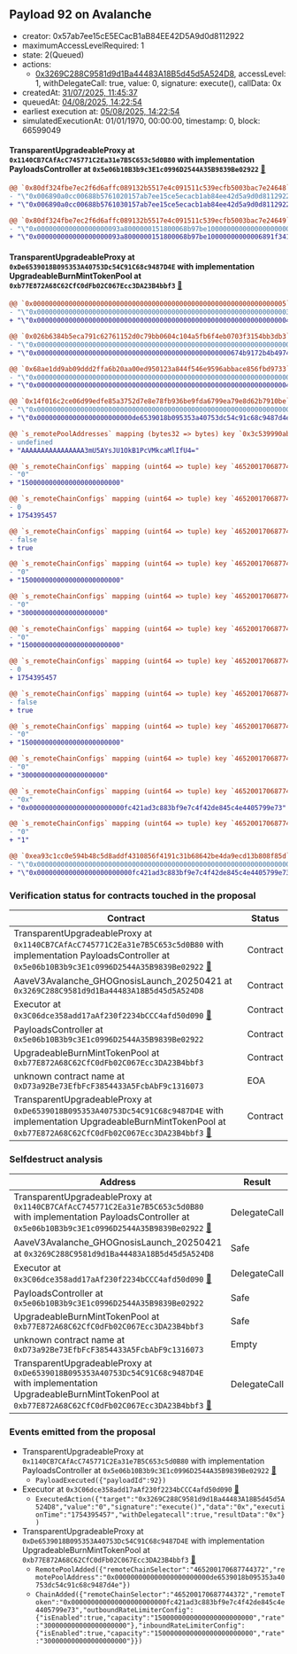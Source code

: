 ## Payload 92 on Avalanche

- creator: 0x57ab7ee15cE5ECacB1aB84EE42D5A9d0d8112922
- maximumAccessLevelRequired: 1
- state: 2(Queued)
- actions:
  - [0x3269C288C9581d9d1Ba44483A18B5d45d5A524D8](https://snowscan.xyz/tx/0x3269C288C9581d9d1Ba44483A18B5d45d5A524D8), accessLevel: 1, withDelegateCall: true, value: 0, signature: execute(), callData: 0x
- createdAt: [31/07/2025, 11:45:37](https://snowscan.xyz/tx/0xfe57d7fc6a4b7443a6390227ab80e9fafdb69d10b04f6531b46b18f4f295c0f2)
- queuedAt: [04/08/2025, 14:22:54](https://snowscan.xyz/tx/0x68c1d75fa4e3237313f5c3e0851df1266cda7c2f298946d6e378475c927dfa86)
- earliest execution at: [05/08/2025, 14:22:54](https://www.epochconverter.com/countdown?q=1754403774)
- simulatedExecutionAt: 01/01/1970, 00:00:00, timestamp: 0, block: 66599049
#### TransparentUpgradeableProxy at `0x1140CB7CAfAcC745771C2Ea31e7B5C653c5d0B80` with implementation PayloadsController at `0x5e06b10B3b9c3E1c0996D2544A35B9839Be02922` [:ghost:](https://github.com/bgd-labs/aave-address-book  "GovernanceV3Avalanche.PAYLOADS_CONTROLLER")

```diff
@@ `0x80df324fbe7ec2f6d6affc089132b5517e4c091511c539ecfb5003bac7e24648` raw  @@
- "\"0x006890a0cc00688b5761020157ab7ee15ce5ecacb1ab84ee42d5a9d0d8112922\""
+ "\"0x006890a0cc00688b5761030157ab7ee15ce5ecacb1ab84ee42d5a9d0d8112922\""

@@ `0x80df324fbe7ec2f6d6affc089132b5517e4c091511c539ecfb5003bac7e24649` raw  @@
- "\"0x000000000000000000093a8000000151800068b97be100000000000000000000\""
+ "\"0x000000000000000000093a8000000151800068b97be10000000000006891f341\""

```
#### TransparentUpgradeableProxy at `0xDe6539018B095353A40753Dc54C91C68c9487D4E` with implementation UpgradeableBurnMintTokenPool at `0xb77E872A68C62CfC0dFb02C067Ecc3DA23B4bbf3` [:ghost:](https://github.com/bgd-labs/aave-address-book  "GhoAvalanche.GHO_CCIP_TOKEN_POOL")

```diff
@@ `0x0000000000000000000000000000000000000000000000000000000000000005` raw nested  @@
- "\"0x0000000000000000000000000000000000000000000000000000000000000003\""
+ "\"0x0000000000000000000000000000000000000000000000000000000000000004\""

@@ `0x026b6384b5eca791c62761152d0c79bb0604c104a5fb6f4eb0703f3154bb3db3` raw nested  @@
- "\"0x0000000000000000000000000000000000000000000000000000000000000000\""
+ "\"0x0000000000000000000000000000000000000000000000000674b9172b4b4974\""

@@ `0x68ae1dd9ab09ddd2ffa6b20aa00ed950123a844f546e9596abbace856fbd9733` raw nested  @@
- "\"0x0000000000000000000000000000000000000000000000000000000000000000\""
+ "\"0x0000000000000000000000000000000000000000000000000000000000000004\""

@@ `0x14f016c2ce06d99edfe85a3752d7e8e78fb936be9fda6799ea79e8d62b7910be` raw  @@
- "\"0x0000000000000000000000000000000000000000000000000000000000000000\""
+ "\"0x000000000000000000000000de6539018b095353a40753dc54c91c68c9487d4e\""

@@ `s_remotePoolAddresses` mapping (bytes32 => bytes) key `0x3c539990abb86ec1720e44699e7db9c65f5045c358615f7219b35a44bfb6287e` @@
- undefined
+ "AAAAAAAAAAAAAAAA3mU5AYsJU1OkB1PcVMkcaMlIfU4="

@@ `s_remoteChainConfigs` mapping (uint64 => tuple) key `465200170687744372`.outboundRateLimiterConfig.tokens @@
- "0"
+ "1500000000000000000000000"

@@ `s_remoteChainConfigs` mapping (uint64 => tuple) key `465200170687744372`.outboundRateLimiterConfig.lastUpdated @@
- 0
+ 1754395457

@@ `s_remoteChainConfigs` mapping (uint64 => tuple) key `465200170687744372`.outboundRateLimiterConfig.isEnabled @@
- false
+ true

@@ `s_remoteChainConfigs` mapping (uint64 => tuple) key `465200170687744372`.outboundRateLimiterConfig.capacity @@
- "0"
+ "1500000000000000000000000"

@@ `s_remoteChainConfigs` mapping (uint64 => tuple) key `465200170687744372`.outboundRateLimiterConfig.rate @@
- "0"
+ "300000000000000000000"

@@ `s_remoteChainConfigs` mapping (uint64 => tuple) key `465200170687744372`.inboundRateLimiterConfig.tokens @@
- "0"
+ "1500000000000000000000000"

@@ `s_remoteChainConfigs` mapping (uint64 => tuple) key `465200170687744372`.inboundRateLimiterConfig.lastUpdated @@
- 0
+ 1754395457

@@ `s_remoteChainConfigs` mapping (uint64 => tuple) key `465200170687744372`.inboundRateLimiterConfig.isEnabled @@
- false
+ true

@@ `s_remoteChainConfigs` mapping (uint64 => tuple) key `465200170687744372`.inboundRateLimiterConfig.capacity @@
- "0"
+ "1500000000000000000000000"

@@ `s_remoteChainConfigs` mapping (uint64 => tuple) key `465200170687744372`.inboundRateLimiterConfig.rate @@
- "0"
+ "300000000000000000000"

@@ `s_remoteChainConfigs` mapping (uint64 => tuple) key `465200170687744372`.remoteTokenAddress @@
- "0x"
+ "0x000000000000000000000000fc421ad3c883bf9e7c4f42de845c4e4405799e73"

@@ `s_remoteChainConfigs` mapping (uint64 => tuple) key `465200170687744372`.remotePools._inner._positions.0x3c539990abb86ec1720e44699e7db9c65f5045c358615f7219b35a44bfb6287e @@
- "0"
+ "1"

@@ `0xea93c1cc0e594b48c5d8addf4310856f4191c31b68642be4da9ecd13b808f85d` raw  @@
- "\"0x0000000000000000000000000000000000000000000000000000000000000000\""
+ "\"0x000000000000000000000000fc421ad3c883bf9e7c4f42de845c4e4405799e73\""

```
### Verification status for contracts touched in the proposal

| Contract | Status |
|---------|------------|
| TransparentUpgradeableProxy at `0x1140CB7CAfAcC745771C2Ea31e7B5C653c5d0B80` with implementation PayloadsController at `0x5e06b10B3b9c3E1c0996D2544A35B9839Be02922` [:ghost:](https://github.com/bgd-labs/aave-address-book  "GovernanceV3Avalanche.PAYLOADS_CONTROLLER") | Contract |
| AaveV3Avalanche_GHOGnosisLaunch_20250421 at `0x3269C288C9581d9d1Ba44483A18B5d45d5A524D8` | Contract |
| Executor at `0x3C06dce358add17aAf230f2234bCCC4afd50d090` [:ghost:](https://github.com/bgd-labs/aave-address-book  "AaveV2Avalanche.POOL_ADMIN") | Contract |
| PayloadsController at `0x5e06b10B3b9c3E1c0996D2544A35B9839Be02922` | Contract |
| UpgradeableBurnMintTokenPool at `0xb77E872A68C62CfC0dFb02C067Ecc3DA23B4bbf3` | Contract |
| unknown contract name at `0xD73a92Be73EfbFcF3854433A5FcbAbF9c1316073` | EOA |
| TransparentUpgradeableProxy at `0xDe6539018B095353A40753Dc54C91C68c9487D4E` with implementation UpgradeableBurnMintTokenPool at `0xb77E872A68C62CfC0dFb02C067Ecc3DA23B4bbf3` [:ghost:](https://github.com/bgd-labs/aave-address-book  "GhoAvalanche.GHO_CCIP_TOKEN_POOL") | Contract |

### Selfdestruct analysis

| Address | Result |
|---------|------------|
| TransparentUpgradeableProxy at `0x1140CB7CAfAcC745771C2Ea31e7B5C653c5d0B80` with implementation PayloadsController at `0x5e06b10B3b9c3E1c0996D2544A35B9839Be02922` [:ghost:](https://github.com/bgd-labs/aave-address-book  "GovernanceV3Avalanche.PAYLOADS_CONTROLLER") | DelegateCall |
| AaveV3Avalanche_GHOGnosisLaunch_20250421 at `0x3269C288C9581d9d1Ba44483A18B5d45d5A524D8` | Safe |
| Executor at `0x3C06dce358add17aAf230f2234bCCC4afd50d090` [:ghost:](https://github.com/bgd-labs/aave-address-book  "AaveV2Avalanche.POOL_ADMIN") | DelegateCall |
| PayloadsController at `0x5e06b10B3b9c3E1c0996D2544A35B9839Be02922` | Safe |
| UpgradeableBurnMintTokenPool at `0xb77E872A68C62CfC0dFb02C067Ecc3DA23B4bbf3` | Safe |
| unknown contract name at `0xD73a92Be73EfbFcF3854433A5FcbAbF9c1316073` | Empty |
| TransparentUpgradeableProxy at `0xDe6539018B095353A40753Dc54C91C68c9487D4E` with implementation UpgradeableBurnMintTokenPool at `0xb77E872A68C62CfC0dFb02C067Ecc3DA23B4bbf3` [:ghost:](https://github.com/bgd-labs/aave-address-book  "GhoAvalanche.GHO_CCIP_TOKEN_POOL") | DelegateCall |

### Events emitted from the proposal

- TransparentUpgradeableProxy at `0x1140CB7CAfAcC745771C2Ea31e7B5C653c5d0B80` with implementation PayloadsController at `0x5e06b10B3b9c3E1c0996D2544A35B9839Be02922` [:ghost:](https://github.com/bgd-labs/aave-address-book  "GovernanceV3Avalanche.PAYLOADS_CONTROLLER")
  - `PayloadExecuted({"payloadId":92})`
- Executor at `0x3C06dce358add17aAf230f2234bCCC4afd50d090` [:ghost:](https://github.com/bgd-labs/aave-address-book  "AaveV2Avalanche.POOL_ADMIN")
  - `ExecutedAction({"target":"0x3269C288C9581d9d1Ba44483A18B5d45d5A524D8","value":"0","signature":"execute()","data":"0x","executionTime":"1754395457","withDelegatecall":true,"resultData":"0x"})`
- TransparentUpgradeableProxy at `0xDe6539018B095353A40753Dc54C91C68c9487D4E` with implementation UpgradeableBurnMintTokenPool at `0xb77E872A68C62CfC0dFb02C067Ecc3DA23B4bbf3` [:ghost:](https://github.com/bgd-labs/aave-address-book  "GhoAvalanche.GHO_CCIP_TOKEN_POOL")
  - `RemotePoolAdded({"remoteChainSelector":"465200170687744372","remotePoolAddress":"0x000000000000000000000000de6539018b095353a40753dc54c91c68c9487d4e"})`
  - `ChainAdded({"remoteChainSelector":"465200170687744372","remoteToken":"0x000000000000000000000000fc421ad3c883bf9e7c4f42de845c4e4405799e73","outboundRateLimiterConfig":{"isEnabled":true,"capacity":"1500000000000000000000000","rate":"300000000000000000000"},"inboundRateLimiterConfig":{"isEnabled":true,"capacity":"1500000000000000000000000","rate":"300000000000000000000"}})`
